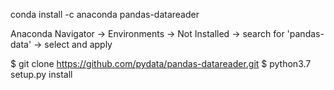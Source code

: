 conda install -c anaconda pandas-datareader

Anaconda Navigator
-> Environments
-> Not Installed
-> search for 'pandas-data'
-> select and apply

$ git clone https://github.com/pydata/pandas-datareader.git
$ python3.7 setup.py install

